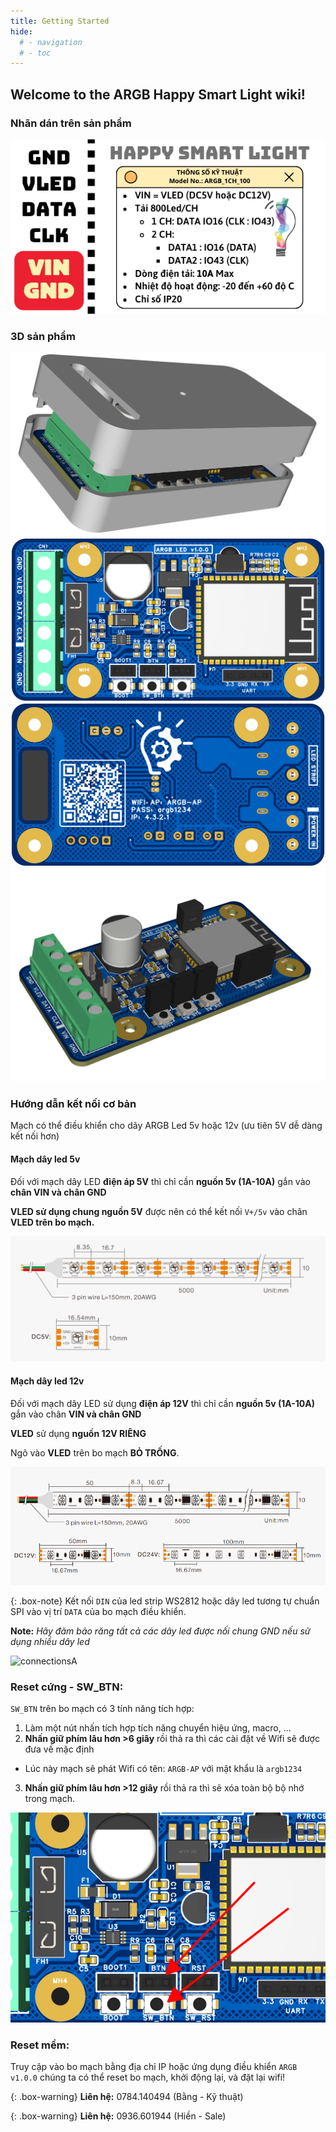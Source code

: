 ```yaml
---
title: Getting Started
hide:
  # - navigation
  # - toc
---
```


## Welcome to the ARGB Happy Smart Light wiki!

### Nhãn dán trên sản phẩm
![connectionsA](/Topic/ARGB-LED/image/ARGB_1CH_100_TEM_DAN.png)

### 3D sản phẩm

<img src="/Topic/ARGB-LED/image/3D_box_PCB1_2024-06-16.png" loading="lazy">

<img src="/Topic/ARGB-LED/image/3D_PCB1_mat-truoc.png" loading="lazy">

<img src="/Topic/ARGB-LED/image/3D_PCB1_mat-sau.png" loading="lazy">

<img src="/Topic/ARGB-LED/image/3D_PCB1.png" loading="lazy">


### Hướng dẫn kết nối cơ bản

Mạch có thể điều khiển cho dãy ARGB Led 5v hoặc 12v (ưu tiên 5V dễ dàng kết nối hơn)


#### Mạch dây led 5v

Đối với mạch dây LED **điện áp 5V** thì chỉ cần **nguồn 5v (1A-10A)** gắn vào **chân VIN và chân GND**

**VLED sử dụng chung nguồn 5V** được nên có thể kết nối `V+/5v` vào chân **VLED trên bo mạch.**

![strip_led_5v.png](/Topic/ARGB-LED/image/strip_led_5v.png)

#### Mạch dây led 12v

Đối với mạch dây LED sử dụng **điện áp 12V** thì chỉ cần **nguồn 5v (1A-10A)** gắn vào chân **VIN và chân GND**

**VLED** sử dụng **nguồn 12V RIÊNG**

Ngõ vào **VLED** trên bo mạch **BỎ TRỐNG**.

![strip_led_12v.png](/Topic/ARGB-LED/image/strip_led_12v.png)


{: .box-note}
Kết nối `DIN` của led strip WS2812 hoặc dây led tương tự chuẩn SPI vào vị trí `DATA` của bo mạch điều khiển. 

**Note:** _Hãy đãm bảo răng tất cả các dây led được nối chung GND nếu sử dụng nhiều dây led_

![connectionsA](https://github.com/Aircoookie/WLED-Docs/assets/59397047/78cc27f3-f0e4-4c04-bd3f-d35caf143456)

### Reset cứng - SW_BTN:

`SW_BTN` trên bo mạch có 3 tính năng tích hợp:

1. Làm một nút nhấn tích hợp tích năng chuyển hiệu ứng, macro, ...
2. **Nhấn giữ phím lâu hơn >6 giây** rồi thả ra thì các cài đặt về Wifi sẽ được đưa về mặc định
  - Lúc này mạch sẽ phát Wifi có tên: `ARGB-AP` với mật khẩu là `argb1234`
3. **Nhấn giữ phím lâu hơn >12 giây** rồi thả ra thì sẽ xóa toàn bộ bộ nhớ trong mạch.


<div class="post-img-post">
    <img src="/Topic/ARGB-LED/image/SW_BTN.png" loading="lazy">
</div>

### Reset mềm:

Truy cập vào bo mạch bằng địa chỉ IP hoặc ứng dụng điều khiển `ARGB v1.0.0` chúng ta có thể reset bo mạch, khởi động lại, và đặt lại wifi!

{: .box-warning}
**Liên hệ:** 0784.140494 (Bằng - Kỹ thuật)

{: .box-warning}
**Liên hệ:** 0936.601944 (Hiền - Sale)